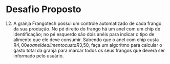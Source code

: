 # Desafio Proposto
12. A granja Frangotech possui um controle automatizado de cada frango da sua
produção. No pé direito do frango há um anel com um chip de identificação; no pé
esquerdo são dois anéis para indicar o tipo de alimento que ele deve consumir. Sabendo
que o anel com chip custa R$4,00 e o anel de alimento custa R$3,50, faça um algoritmo
para calcular o gasto total da granja para marcar todos os seus frangos que deverá ser
informado pelo usuário.
